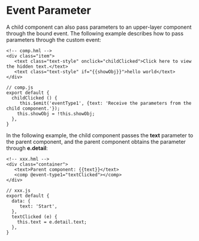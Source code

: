 # Event Parameter<a name="EN-US_TOPIC_0000001115974758"></a>

A child component can also pass parameters to an upper-layer component through the bound event. The following example describes how to pass parameters through the custom event:

```
<!-- comp.hml -->
<div class="item">  
   <text class="text-style" onclick="childClicked">Click here to view the hidden text.</text> 
   <text class="text-style" if="{{showObj}}">hello world</text> 
</div>
```

```
// comp.js
export default { 
  childClicked () {
     this.$emit('eventType1', {text: 'Receive the parameters from the child component.'});
    this.showObj = !this.showObj;
  },
}
```

In the following example, the child component passes the  **text**  parameter to the parent component, and the parent component obtains the parameter through  **e.detail**:

```
<!-- xxx.hml -->
<div class="container">  
   <text>Parent component: {{text}}</text> 
   <comp @event-type1="textClicked"></comp>  
</div>
```

```
// xxx.js
export default { 
  data: {
     text: 'Start',
  },
  textClicked (e) {
    this.text = e.detail.text;
  },
}
```

